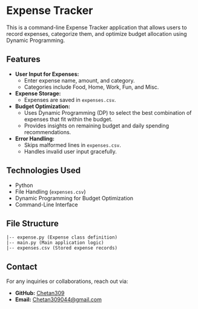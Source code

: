 # Expense Tracker

This is a command-line Expense Tracker application that allows users to record expenses, categorize them, and optimize budget allocation using Dynamic Programming.

## Features

- **User Input for Expenses:**
  - Enter expense name, amount, and category.
  - Categories include Food, Home, Work, Fun, and Misc.
- **Expense Storage:**
  - Expenses are saved in `expenses.csv`.
- **Budget Optimization:**
  - Uses Dynamic Programming (DP) to select the best combination of expenses that fit within the budget.
  - Provides insights on remaining budget and daily spending recommendations.
- **Error Handling:**
  - Skips malformed lines in `expenses.csv`.
  - Handles invalid user input gracefully.

## Technologies Used

- Python
- File Handling (`expenses.csv`)
- Dynamic Programming for Budget Optimization
- Command-Line Interface

## File Structure

```
|-- expense.py (Expense class definition)
|-- main.py (Main application logic)
|-- expenses.csv (Stored expense records)
```

## Contact

For any inquiries or collaborations, reach out via:
- **GitHub:** [Chetan309](https://github.com/Chetan309)
- **Email:** [Chetan309044@gmail.com](mailto:chetan309044@gmail.com)

